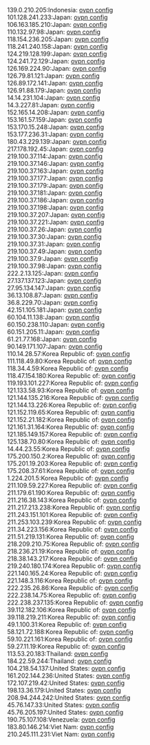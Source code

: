 139.0.210.205:Indonesia: [ovpn config](vpn/139_0_210_205.ovpn)  
101.128.241.233:Japan: [ovpn config](vpn/101_128_241_233.ovpn)  
106.163.185.210:Japan: [ovpn config](vpn/106_163_185_210.ovpn)  
110.132.97.98:Japan: [ovpn config](vpn/110_132_97_98.ovpn)  
118.154.236.205:Japan: [ovpn config](vpn/118_154_236_205.ovpn)  
118.241.240.158:Japan: [ovpn config](vpn/118_241_240_158.ovpn)  
124.219.128.199:Japan: [ovpn config](vpn/124_219_128_199.ovpn)  
124.241.72.129:Japan: [ovpn config](vpn/124_241_72_129.ovpn)  
126.169.224.90:Japan: [ovpn config](vpn/126_169_224_90.ovpn)  
126.79.81.121:Japan: [ovpn config](vpn/126_79_81_121.ovpn)  
126.89.172.141:Japan: [ovpn config](vpn/126_89_172_141.ovpn)  
126.91.88.179:Japan: [ovpn config](vpn/126_91_88_179.ovpn)  
14.14.231.104:Japan: [ovpn config](vpn/14_14_231_104.ovpn)  
14.3.227.81:Japan: [ovpn config](vpn/14_3_227_81.ovpn)  
152.165.14.208:Japan: [ovpn config](vpn/152_165_14_208.ovpn)  
153.161.57.159:Japan: [ovpn config](vpn/153_161_57_159.ovpn)  
153.170.15.248:Japan: [ovpn config](vpn/153_170_15_248.ovpn)  
153.177.236.31:Japan: [ovpn config](vpn/153_177_236_31.ovpn)  
180.43.229.139:Japan: [ovpn config](vpn/180_43_229_139.ovpn)  
217.178.192.45:Japan: [ovpn config](vpn/217_178_192_45.ovpn)  
219.100.37.114:Japan: [ovpn config](vpn/219_100_37_114.ovpn)  
219.100.37.146:Japan: [ovpn config](vpn/219_100_37_146.ovpn)  
219.100.37.163:Japan: [ovpn config](vpn/219_100_37_163.ovpn)  
219.100.37.177:Japan: [ovpn config](vpn/219_100_37_177.ovpn)  
219.100.37.179:Japan: [ovpn config](vpn/219_100_37_179.ovpn)  
219.100.37.181:Japan: [ovpn config](vpn/219_100_37_181.ovpn)  
219.100.37.186:Japan: [ovpn config](vpn/219_100_37_186.ovpn)  
219.100.37.198:Japan: [ovpn config](vpn/219_100_37_198.ovpn)  
219.100.37.207:Japan: [ovpn config](vpn/219_100_37_207.ovpn)  
219.100.37.221:Japan: [ovpn config](vpn/219_100_37_221.ovpn)  
219.100.37.26:Japan: [ovpn config](vpn/219_100_37_26.ovpn)  
219.100.37.30:Japan: [ovpn config](vpn/219_100_37_30.ovpn)  
219.100.37.31:Japan: [ovpn config](vpn/219_100_37_31.ovpn)  
219.100.37.49:Japan: [ovpn config](vpn/219_100_37_49.ovpn)  
219.100.37.9:Japan: [ovpn config](vpn/219_100_37_9.ovpn)  
219.100.37.98:Japan: [ovpn config](vpn/219_100_37_98.ovpn)  
222.2.13.125:Japan: [ovpn config](vpn/222_2_13_125.ovpn)  
27.137.137.123:Japan: [ovpn config](vpn/27_137_137_123.ovpn)  
27.95.134.147:Japan: [ovpn config](vpn/27_95_134_147.ovpn)  
36.13.108.87:Japan: [ovpn config](vpn/36_13_108_87.ovpn)  
36.8.229.70:Japan: [ovpn config](vpn/36_8_229_70.ovpn)  
42.151.105.181:Japan: [ovpn config](vpn/42_151_105_181.ovpn)  
60.104.11.138:Japan: [ovpn config](vpn/60_104_11_138.ovpn)  
60.150.238.110:Japan: [ovpn config](vpn/60_150_238_110.ovpn)  
60.151.205.11:Japan: [ovpn config](vpn/60_151_205_11.ovpn)  
61.21.77.168:Japan: [ovpn config](vpn/61_21_77_168.ovpn)  
90.149.171.107:Japan: [ovpn config](vpn/90_149_171_107.ovpn)  
110.14.28.57:Korea Republic of: [ovpn config](vpn/110_14_28_57.ovpn)  
111.118.49.80:Korea Republic of: [ovpn config](vpn/111_118_49_80.ovpn)  
118.34.4.59:Korea Republic of: [ovpn config](vpn/118_34_4_59.ovpn)  
118.47.154.180:Korea Republic of: [ovpn config](vpn/118_47_154_180.ovpn)  
119.193.101.227:Korea Republic of: [ovpn config](vpn/119_193_101_227.ovpn)  
121.133.58.93:Korea Republic of: [ovpn config](vpn/121_133_58_93.ovpn)  
121.144.135.216:Korea Republic of: [ovpn config](vpn/121_144_135_216.ovpn)  
121.144.13.226:Korea Republic of: [ovpn config](vpn/121_144_13_226.ovpn)  
121.152.119.65:Korea Republic of: [ovpn config](vpn/121_152_119_65.ovpn)  
121.152.21.182:Korea Republic of: [ovpn config](vpn/121_152_21_182.ovpn)  
121.161.31.164:Korea Republic of: [ovpn config](vpn/121_161_31_164.ovpn)  
121.185.149.157:Korea Republic of: [ovpn config](vpn/121_185_149_157.ovpn)  
125.138.70.80:Korea Republic of: [ovpn config](vpn/125_138_70_80.ovpn)  
14.44.23.55:Korea Republic of: [ovpn config](vpn/14_44_23_55.ovpn)  
175.200.150.2:Korea Republic of: [ovpn config](vpn/175_200_150_2.ovpn)  
175.201.19.203:Korea Republic of: [ovpn config](vpn/175_201_19_203.ovpn)  
175.208.37.61:Korea Republic of: [ovpn config](vpn/175_208_37_61.ovpn)  
1.224.201.5:Korea Republic of: [ovpn config](vpn/1_224_201_5.ovpn)  
211.109.59.227:Korea Republic of: [ovpn config](vpn/211_109_59_227.ovpn)  
211.179.61.190:Korea Republic of: [ovpn config](vpn/211_179_61_190.ovpn)  
211.216.38.143:Korea Republic of: [ovpn config](vpn/211_216_38_143.ovpn)  
211.217.213.238:Korea Republic of: [ovpn config](vpn/211_217_213_238.ovpn)  
211.243.151.101:Korea Republic of: [ovpn config](vpn/211_243_151_101.ovpn)  
211.253.103.239:Korea Republic of: [ovpn config](vpn/211_253_103_239.ovpn)  
211.34.223.156:Korea Republic of: [ovpn config](vpn/211_34_223_156.ovpn)  
211.51.219.131:Korea Republic of: [ovpn config](vpn/211_51_219_131.ovpn)  
218.209.210.75:Korea Republic of: [ovpn config](vpn/218_209_210_75.ovpn)  
218.236.21.19:Korea Republic of: [ovpn config](vpn/218_236_21_19.ovpn)  
218.38.143.217:Korea Republic of: [ovpn config](vpn/218_38_143_217.ovpn)  
219.240.180.174:Korea Republic of: [ovpn config](vpn/219_240_180_174.ovpn)  
221.140.165.24:Korea Republic of: [ovpn config](vpn/221_140_165_24.ovpn)  
221.148.3.116:Korea Republic of: [ovpn config](vpn/221_148_3_116.ovpn)  
222.235.26.86:Korea Republic of: [ovpn config](vpn/222_235_26_86.ovpn)  
222.238.14.75:Korea Republic of: [ovpn config](vpn/222_238_14_75.ovpn)  
222.238.237.135:Korea Republic of: [ovpn config](vpn/222_238_237_135.ovpn)  
39.112.182.106:Korea Republic of: [ovpn config](vpn/39_112_182_106.ovpn)  
39.118.219.211:Korea Republic of: [ovpn config](vpn/39_118_219_211.ovpn)  
49.1.100.31:Korea Republic of: [ovpn config](vpn/49_1_100_31.ovpn)  
58.121.72.188:Korea Republic of: [ovpn config](vpn/58_121_72_188.ovpn)  
59.10.221.161:Korea Republic of: [ovpn config](vpn/59_10_221_161.ovpn)  
59.27.11.19:Korea Republic of: [ovpn config](vpn/59_27_11_19.ovpn)  
113.53.20.183:Thailand: [ovpn config](vpn/113_53_20_183.ovpn)  
184.22.59.244:Thailand: [ovpn config](vpn/184_22_59_244.ovpn)  
104.218.54.137:United States: [ovpn config](vpn/104_218_54_137.ovpn)  
161.202.144.236:United States: [ovpn config](vpn/161_202_144_236.ovpn)  
172.107.219.42:United States: [ovpn config](vpn/172_107_219_42.ovpn)  
198.13.36.179:United States: [ovpn config](vpn/198_13_36_179.ovpn)  
208.94.244.242:United States: [ovpn config](vpn/208_94_244_242.ovpn)  
45.76.147.33:United States: [ovpn config](vpn/45_76_147_33.ovpn)  
45.76.205.197:United States: [ovpn config](vpn/45_76_205_197.ovpn)  
190.75.107.108:Venezuela: [ovpn config](vpn/190_75_107_108.ovpn)  
183.80.146.214:Viet Nam: [ovpn config](vpn/183_80_146_214.ovpn)  
210.245.111.231:Viet Nam: [ovpn config](vpn/210_245_111_231.ovpn)  
